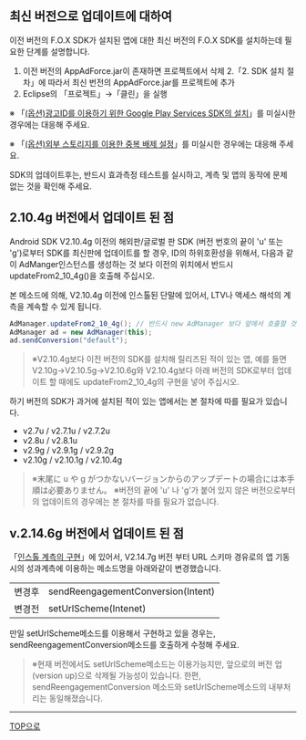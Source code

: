 ## 최신 버전으로 업데이트에 대하여

이전 버전의 F.O.X SDK가 설치된 앱에 대한 최신 버전의 F.O.X SDK를 설치하는데 필요한 단계를 설명합니다.

1. 이전 버전의 AppAdForce.jar이 존재하면 프로젝트에서 삭제
2.「2. SDK 설치 절차」에 따라서 최신 번전의 AppAdForce.jar를 프로젝트에 추가
3. Eclipse의 「프로젝트」→「클린」을 실행

※ 「[(옵션)광고ID를 이용하기 위한 Google Play Services SDK의 설치](../../google_play_services/README.md)」를 미실시한 경우에는 대응해 주세요.

※ 「[(옵션)외부 스토리지를 이용한 중복 배제 설정](../../external_storage/README.md)」를 미실시한 경우에는 대응해 주세요.

SDK의 업데이트후는, 반드시 효과측정 테스트를 실시하고, 계측 및 앱의 동작에 문제 없는 것을 확인해 주세요.

## 2.10.4g 버전에서 업데이트 된 점

Android SDK V2.10.4g 이전의 해외판/글로벌 판 SDK (버전 번호의 끝이 'u' 또는 'g')로부터 SDK를 최신판에 업데이트를 할 경우, ID의 하위호환성을 위해서, 다음과 같이 AdManger인스턴스를 생성하는 것 보다
이전의 위치에서 반드시 updateFrom2_10_4g()을 호출해 주십시오.

본 메소드에 의해, V2.10.4g 이전에 인스톨된 단말에 있어서, LTV나 액세스 해석의 계측을 계속할 수 있게 됩니다.

```java
AdManager.updateFrom2_10_4g(); // 반드시 new AdManager 보다 앞에서 호출할 것
AdManager ad = new AdManager(this);
ad.sendConversion("default");
```

> ※V2.10.4g보다 이전 버전의 SDK를 설치해 릴리즈된 적이 있는 앱, 예를 들면 V2.10g→V2.10.5g→V2.10.6g와 V2.10.4g보다 아래 버전의 SDK로부터 업데이트 할 때에도 updateFrom2_10_4g의 구현을 넣어 주십시오.

하기 버전의 SDK가 과거에 설치된 적이 있는 앱에서는 본 절차에 따를 필요가 있습니다.

* v2.7u / v2.7.1u / v2.7.2u
* v2.8u / v2.8.1u
* v2.9g / v2.9.1g / v2.9.2g
* v2.10g / v2.10.1g / v2.10.4g

> ※末尾に u や g がつかないバージョンからのアップデートの場合には本手順は必要ありません。
> ※버전의 끝에  'u' 나  'g'가 붙어 있지 않은 버전으로부터의 업데이트의 경우에는 본 절차를 따를 필요가 없습니다.

## v.2.14.6g 버전에서 업데이트 된 점

「[인스톨 계측의 구현](3.x/lang/ko/doc/send_conversion/README.md)」에 있어서, V2.14.7g 버전 부터 URL 스키마 경유로의 앱 기동시의 성과계측에 이용하는 메소드명을 아래와같이 변경했습니다.


<table>
  <tr>
    <td>변경후</td>
    <td>sendReengagementConversion(Intent)</td>
  </tr>
  <tr>
    <td>변경전</td>
    <td>setUrlScheme(Intenet)</td>
  </tr>
</table>

만일 setUrlScheme메소드를 이용해서 구현하고 있을 경우는, sendReengagementConversion메소드를 호출하게 수정해 주세요.

> ※현재 버전에서도 setUrlScheme메소드는 이용가능지만, 앞으로의 버전 업(version up)으로 삭제될 가능성이 있습니다. 한편, sendReengagementConversion 메소드와 setUrlScheme메소드의 내부처리는 동일해졌습니다.

---
[TOP으로](/3.x/lang/ko/README.md)
